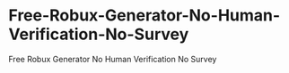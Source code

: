 # Free-Robux-Generator-No-Human-Verification-No-Survey
Free Robux Generator No Human Verification No Survey
